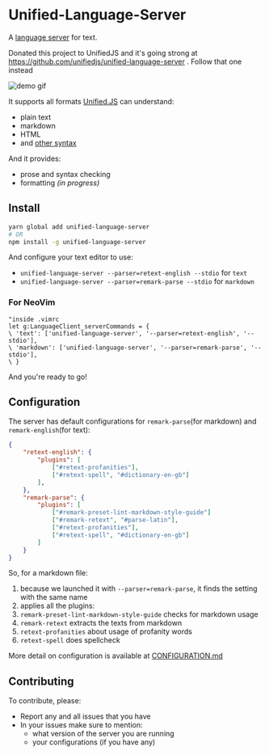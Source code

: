 # Unified-Language-Server

A [language server](http://langserver.org) for text.

Donated this project to UnifiedJS and it's going strong at https://github.com/unifiedjs/unified-language-server . Follow that one instead

![demo gif](https://media.giphy.com/media/8BlBVMzDbmGY6ORBeL/giphy.gif)

It supports all formats [Unified.JS](https://unified.js.org) can understand:

- plain text
- markdown
- HTML
- and [other syntax](https://github.com/unifiedjs/awesome#syntaxes)

And it provides:

- prose and syntax checking
- formatting *(in progress)*

## Install

```bash
yarn global add unified-language-server
# OR
npm install -g unified-language-server
```

And configure your text editor to use:

- `unified-language-server --parser=retext-english --stdio` for `text`
- `unified-language-server --parser=remark-parse --stdio` for `markdown`

### For NeoVim

```vim
"inside .vimrc
let g:LanguageClient_serverCommands = {
\ 'text': ['unified-language-server', '--parser=retext-english', '--stdio'],
\ 'markdown': ['unified-language-server', '--parser=remark-parse', '--stdio'],
\ }
```

And you're ready to go!  

## Configuration

The server has default configurations for `remark-parse`(for  markdown) and `remark-english`(for text):

```json
{
	"retext-english": {
		"plugins": [
			["#retext-profanities"],
			["#retext-spell", "#dictionary-en-gb"]
		],
	},
	"remark-parse": {
		"plugins": [
			["#remark-preset-lint-markdown-style-guide"]
			["#remark-retext", "#parse-latin"],
			["#retext-profanities"],
			["#retext-spell", "#dictionary-en-gb"]
		]
	}
}
```

So, for a markdown file:

1. because we launched it with `--parser=remark-parse`, it finds the setting with the same name
2. applies all the plugins:
  1. `remark-preset-lint-markdown-style-guide` checks for markdown usage
  2. `remark-retext` extracts the texts from markdown
  3. `retext-profanities` about usage of profanity words
  4. `retext-spell` does spellcheck

More detail on configuration is available at [CONFIGURATION.md](CONFIGURATION.md)

## Contributing

To contribute, please:

- Report any and all issues that you have
- In your issues make sure to mention:
  - what version of the server you are running
  - your configurations (if you have any)

